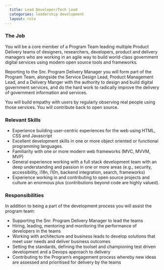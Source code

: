 ```yaml
---
  title: Lead Developer/Tech Lead
  categories: leadership development
  layout: role
---
```


### The Job

You will be a core member of a Program Team leading multiple Product Delivery teams of designers, researchers, developers, product and delivery managers who are working in an agile way to build world-class government digital services using modern open source tools and frameworks.

Reporting to the Snr. Program Delivery Manager you will form part of the Program Team, alongside the Service Design Lead, Product Management Lead, and a Delivery Manger with the authority to design and build digital government services, and do the hard work to radically improve the delivery of government information and services.

You will build empathy with users by regularly observing real people using those services. You will contribute back to open source.

### Relevant Skills

- Experience building user-centric experiences for the web using HTML, CSS and Javascript
- Excellent development skills in one or more object oriented or functional programming languages.
- Familiarity with one or more modern web frameworks (MVC, MVVM, MVP)
- General experience working with a full stack development team with an deep understanding and passion in one or more areas (e.g., security, accessibility, i18n, l10n, backend integration, search, frameworks)
- Experience working in and contributing to open source projects and culture an enormous plus (contributions beyond code are highly valued).

### Responsibilities

In addition to being a part of the development process you will assist the program team:

- Supporting the Snr. Program Delivery Manager to lead the teams 
- Hiring, leading, mentoring and monitoring the performance of developers in the teams 
- Working with architecture and business leads to develop solutions that meet user needs and deliver business outcomes
- Setting the standards, defining the toolset and championing test driven development and a Devops approach to delivery 
- Contributing to the Program’s engagement process whereby new ideas are assessed and prioritised for delivery by the teams


